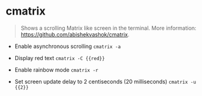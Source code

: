 # cmatrix
> Shows a scrolling Matrix like screen in the terminal.
> More information: <https://github.com/abishekvashok/cmatrix>.

- Enable asynchronous scrolling
`cmatrix -a`

- Display red text
`cmatrix -C {{red}}`

- Enable rainbow mode
`cmatrix -r`

- Set screen update delay to 2 centiseconds (20 milliseconds)
`cmatrix -u {{2}}`
